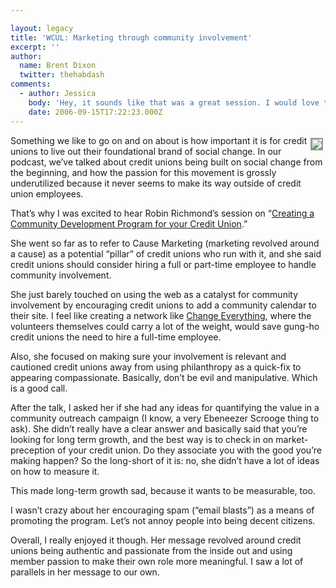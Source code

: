 ```yaml
---

layout: legacy
title: 'WCUL: Marketing through community involvement'
excerpt: ''
author:
  name: Brent Dixon
  twitter: thehabdash
comments:
  - author: Jessica
    body: 'Hey, it sounds like that was a great session. I would love to have been in on it. We are constantly looking for ways to get out into the community, but are often having a hard time coming up with new ideas on how to do it. So, if anyone has any suggestions . . . please share. :)'
    date: 2006-09-15T17:22:23.000Z
---
```


<p><a href="http://www.waleague.org/expo2006/speakers.html#Richmond"><img src="http://www.waleague.org/expo2006/images/richmond.jpg" style="float:right; border: 2px solid #999999; margin: 4px;" /></a>Something we like to go on and on about is how important it is for credit unions to live out their foundational brand of social change. In our podcast, we&#8217;ve talked about credit unions being built on social change from the beginning, and how the passion for this movement is grossly underutilized because it never seems to make its way outside of credit union employees.</p>
<p>That&#8217;s why I was excited to hear Robin Richmond&#8217;s session on &#8220;<a href="http://www.waleague.org/expo2006/sessions.html#wedpmed/">Creating a Community Development Program for your Credit Union</a>.&#8221;</p>
<p>She went so far as to refer to Cause Marketing (marketing revolved around a cause) as a potential &#8220;pillar&#8221; of credit unions who run with it, and she said credit unions should consider hiring a full or part-time employee to handle community involvement.</p>
<p>She just barely touched on using the web as a catalyst for community involvement by encouraging credit unions to add a community calendar to their site. I feel like creating a network like <a href="http://www.changeeverything.ca/">Change Everything</a>, where the volunteers themselves could carry a lot of the weight, would save gung-ho credit unions the need to hire a full-time employee.</p>
<p>Also, she focused on making sure your involvement is relevant and cautioned credit unions away from using philanthropy as a quick-fix to appearing compassionate. Basically, don&#8217;t be evil and manipulative. Which is a good call.</p>
<p>After the talk, I asked her if she had any ideas for quantifying the value in a community outreach campaign (I know, a very Ebeneezer Scrooge thing to ask). She didn&#8217;t really have a clear answer and basically said that you&#8217;re looking for long term growth, and the best way is to check in on market-preception of your credit union. Do they associate you with the good you&#8217;re making happen? So the long-short of it is: no, she didn&#8217;t have a lot of ideas on how to measure it.</p>
<p>This made long-term growth sad, because it wants to be measurable, too.</p>
<p>I wasn&#8217;t crazy about her encouraging spam (&#8220;email blasts&#8221;) as a means of promoting the program. Let&#8217;s not annoy people into being decent citizens.</p>
<p>Overall, I really enjoyed it though. Her message revolved around credit unions being authentic and passionate from the inside out and using member passion to make their own role more meaningful. I saw a lot of parallels in her message to our own.</p>
